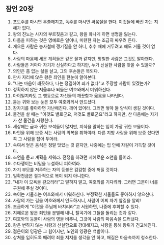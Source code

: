 ## 잠언 20장

1. 포도주를 마시면 우쭐해지고, 독주를 마시면 싸움질을 한다. 이것들에 빠진 자는 지혜가 없다.
2. 왕의 진노는 사자의 부르짖음과 같고, 왕을 화나게 하면 생명을 잃는다.
3. 다툼을 피하는 것은 영예로운 일이나, 미련한 자는 조급히 싸우려 든다.
4. 게으른 사람은 농사철에 쟁기질을 안 하니, 추수 때에 거두려고 해도 거둘 것이 없다.
5. 사람의 마음에 세운 계획들은 깊은 물과 같지만, 명철한 사람은 그것도 알아챈다.
6. 사람들은 저마다 자기가 신실하다고 하지만, 누가 신실한 사람을 찾을 수 있을까?
7. 의인은 흠 없는 삶을 살고, 그의 후손들은 복되다.
8. 판사 자리에 앉은 왕은 죄인을 한눈에 알아본다.
9. "나는 마음이 깨끗하다, 나는 정결하여 죄가 없다"고 주장할 사람이 있겠는가?
10. 정확하지 않은 저울추나 되들은 여호와께서 미워하신다.
11. 아이일지라도 그 행동으로 자신들의 깨끗함과 옳음을 나타낸다.
12. 듣는 귀와 보는 눈은 모두 여호와께서 만드셨다.
13. 잠자기를 좋아하면 가난해진다. 깨어 있어라. 그러면 쌓아 둘 양식이 생길 것이다.
14. 물건을 살 때는 "이것도 별로군요, 저것도 별로군요"라고 하지만, 산 다음에는 자기가 산 물건을 자랑한다.
15. 세상에는 금과 귀한 보석들이 많지만, 지식을 말하는 입이 가장 귀한 보물이다.
16. 타인을 위해 보증 서는 사람의 의복을 취하여라. 다른 지방 사람을 위해 보증 섰다면 꼭 그 사람을 잡아 두어라.
17. 속여서 얻은 음식은 정말 맛있는 것 같지만, 나중에는 입 안에 자갈이 가득할 것이다.
18. 조언을 듣고 계획을 세워라. 전쟁을 하려면 지혜로운 조언을 들어라.
19. 수다쟁이는 비밀을 누설하니 피하여라.
20. 자기 부모를 저주하는 자의 등불은 캄캄함 중에 꺼질 것이다.
21. 일확천금은 결과적으로 복이 되지 아니한다.
22. "내가 이 모욕을 갚으리라"고 말하지 말고, 여호와를 기다려라. 그러면 그분이 너를 구원해 주실 것이다.
23. 속이는 저울추는 여호와께서 미워하신다. 부정확한 저울들도 좋아하지 않으신다.
24. 사람의 가는 길을 여호와께서 인도하시니, 사람이 어찌 자기 앞길을 알랴!
25. 조급하게 "이것을 주님께 바치리라"고 서원하면, 나중에 후회할 수 있다.
26. 지혜로운 왕은 죄인을 분별해 내니, 탈곡기에 그들을 돌리는 것과 같다.
27. 여호와의 등불이 사람의 영을 비추니, 그것이 사람의 마음속을 드러낸다.
28. 왕은 변하지 않는 사랑과 신실함으로 강대해지고, 사랑을 통해 왕위가 견고해진다.
29. 젊은이의 영광은 그 힘이지만, 노인의 영광은 백발이다.
30. 상처를 입히도록 때려야 죄를 저지를 생각을 안 하고, 매질은 마음속까지 청소한다.